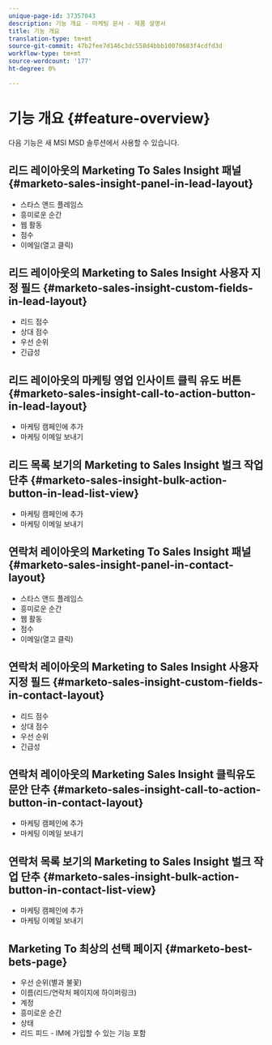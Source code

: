```yaml
---
unique-page-id: 37357043
description: 기능 개요 - 마케팅 문서 - 제품 설명서
title: 기능 개요
translation-type: tm+mt
source-git-commit: 47b2fee7d146c3dc558d4bbb10070683f4cdfd3d
workflow-type: tm+mt
source-wordcount: '177'
ht-degree: 0%

---
```



# 기능 개요 {#feature-overview}

다음 기능은 새 MSI MSD 솔루션에서 사용할 수 있습니다.

## 리드 레이아웃의 Marketing To Sales Insight 패널  {#marketo-sales-insight-panel-in-lead-layout}

* 스타스 앤드 플레임스
* 흥미로운 순간
* 웹 활동
* 점수
* 이메일(열고 클릭)

## 리드 레이아웃의 Marketing to Sales Insight 사용자 지정 필드  {#marketo-sales-insight-custom-fields-in-lead-layout}

* 리드 점수
* 상대 점수
* 우선 순위
* 긴급성

## 리드 레이아웃의 마케팅 영업 인사이트 클릭 유도 버튼  {#marketo-sales-insight-call-to-action-button-in-lead-layout}

* 마케팅 캠페인에 추가
* 마케팅 이메일 보내기

## 리드 목록 보기의 Marketing to Sales Insight 벌크 작업 단추  {#marketo-sales-insight-bulk-action-button-in-lead-list-view}

* 마케팅 캠페인에 추가
* 마케팅 이메일 보내기

## 연락처 레이아웃의 Marketing To Sales Insight 패널  {#marketo-sales-insight-panel-in-contact-layout}

* 스타스 앤드 플레임스
* 흥미로운 순간
* 웹 활동
* 점수
* 이메일(열고 클릭)

## 연락처 레이아웃의 Marketing to Sales Insight 사용자 지정 필드  {#marketo-sales-insight-custom-fields-in-contact-layout}

* 리드 점수
* 상대 점수
* 우선 순위
* 긴급성

## 연락처 레이아웃의 Marketing Sales Insight 클릭유도문안 단추  {#marketo-sales-insight-call-to-action-button-in-contact-layout}

* 마케팅 캠페인에 추가
* 마케팅 이메일 보내기

## 연락처 목록 보기의 Marketing to Sales Insight 벌크 작업 단추  {#marketo-sales-insight-bulk-action-button-in-contact-list-view}

* 마케팅 캠페인에 추가
* 마케팅 이메일 보내기

## Marketing To 최상의 선택 페이지  {#marketo-best-bets-page}

* 우선 순위(별과 불꽃)
* 이름(리드/연락처 페이지에 하이퍼링크)
* 계정
* 흥미로운 순간
* 상태
* 리드 피드 - IM에 가입할 수 있는 기능 포함

